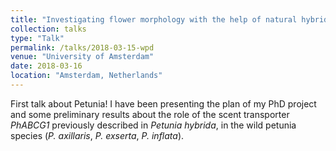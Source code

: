 ```yaml
---
title: "Investigating flower morphology with the help of natural hybrids"
collection: talks
type: "Talk"
permalink: /talks/2018-03-15-wpd
venue: "University of Amsterdam"
date: 2018-03-16
location: "Amsterdam, Netherlands"
---
```


First talk about Petunia!
I have been presenting the plan of my PhD project and some preliminary results about the role of the scent transporter *PhABCG1* previously described in *Petunia hybrida*, in the wild petunia species (*P. axillaris*, *P. exserta*, *P. inflata*).
